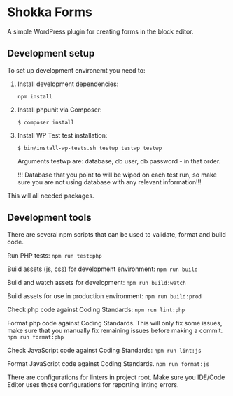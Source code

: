 # Shokka Forms

A simple WordPress plugin for creating forms in the block editor.

## Development setup

To set up development environemt you need to:
1. Install development dependencies:
    ```
    npm install
    ```
2. Install phpunit via Composer:
    ```
    $ composer install
    ```
3. Install WP Test test installation:
    ```
    $ bin/install-wp-tests.sh testwp testwp testwp
    ```
    Arguments testwp are: database, db user, db password - in that order.

    !!! Database that you point to will be wiped on each test run, so make sure you are not using database with any relevant information!!!

This will all needed packages.

## Development tools

There are several npm scripts that can be used to validate, format and build code.

Run PHP tests:
    ```
    npm run test:php
    ```

Build assets (js, css) for development environment:
    ```
    npm run build
    ```

Build and watch assets for development:
    ```
    npm run build:watch
    ```

Build assets for use in production environment:
    ```
    npm run build:prod
    ```

Check php code against Coding Standards:
    ```
    npm run lint:php
    ```

Format php code against Coding Standards. This will only fix some issues, make sure that you manually fix remaining issues before making a commit.
    ```
    npm run format:php
    ```

Check JavaScript code against Coding Standards:
    ```
    npm run lint:js
    ```

Format JavaScript code against Coding Standards.
    ```
    npm run format:js
    ```

There are configurations for linters in project root. Make sure you IDE/Code Editor uses those configurations for reporting linting errors.